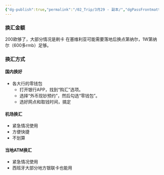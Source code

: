 ```yaml
---
{"dg-publish":true,"permalink":"/02_Trip/3月29 - 副本/","dgPassFrontmatter":true}
---
```



### 换汇金额
200欧够了，大部分情况是刷卡
在塞维利亚可能需要落地后换点第纳尔，1W第纳尔（600多rmb）足够。

### 换汇方式
#### 国内换好
+ 各大行的零钱包
	+ 打开银行APP，找到“购汇”选项。  
	+ 选择“外币现钞预约”，然后勾选“零钱包”。
	+ 选好网点和取钱时间，搞定
#### 机场换汇
+ 紧急情况使用
+ 方便快捷
+ 不划算
####  当地ATM换汇
+ 紧急情况使用
+ 西班牙大部分地方银联卡也能用